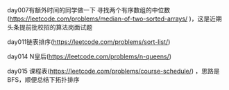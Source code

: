 day007有额外时间的同学做一下 寻找两个有序数组的中位数 (https://leetcode.com/problems/median-of-two-sorted-arrays/ )，这是近期头条提前批校招的算法岗面试题

day011链表排序(https://leetcode.com/problems/sort-list/)

day014 N皇后(https://leetcode.com/problems/n-queens/)

day015 课程表(https://leetcode.com/problems/course-schedule/) ，思路是BFS，顺便总结下拓扑排序
